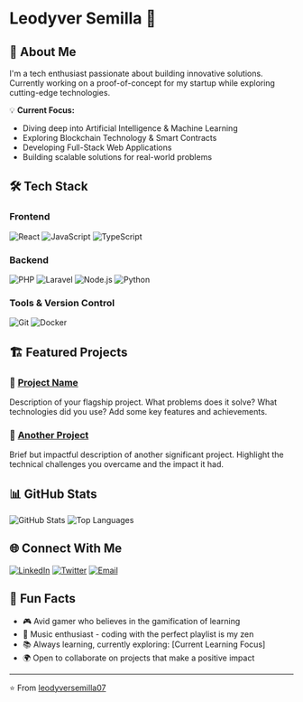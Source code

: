 # Leodyver Semilla 👋

## 🚀 About Me
I'm a tech enthusiast passionate about building innovative solutions. Currently working on a proof-of-concept for my startup while exploring cutting-edge technologies.

💡 **Current Focus:**
- Diving deep into Artificial Intelligence & Machine Learning
- Exploring Blockchain Technology & Smart Contracts
- Developing Full-Stack Web Applications
- Building scalable solutions for real-world problems

## 🛠️ Tech Stack

### Frontend
![React](https://img.shields.io/badge/-React-20232A?style=flat&logo=react&logoColor=61DAFB)
![JavaScript](https://img.shields.io/badge/-JavaScript-F7DF1E?style=flat&logo=javascript&logoColor=black)
![TypeScript](https://img.shields.io/badge/-TypeScript-3178C6?style=flat&logo=typescript&logoColor=white)

### Backend
![PHP](https://img.shields.io/badge/-PHP-777BB4?style=flat&logo=php&logoColor=white)
![Laravel](https://img.shields.io/badge/-Laravel-FF2D20?style=flat&logo=laravel&logoColor=white)
![Node.js](https://img.shields.io/badge/-Node.js-339933?style=flat&logo=node.js&logoColor=white)
![Python](https://img.shields.io/badge/-Python-3776AB?style=flat&logo=python&logoColor=white)

### Tools & Version Control
![Git](https://img.shields.io/badge/-Git-F05032?style=flat&logo=git&logoColor=white)
![Docker](https://img.shields.io/badge/-Docker-2496ED?style=flat&logo=docker&logoColor=white)

## 🏗️ Featured Projects

### 🌟 [Project Name](link-to-project)
Description of your flagship project. What problems does it solve? What technologies did you use? Add some key features and achievements.

### 💼 [Another Project](link-to-project)
Brief but impactful description of another significant project. Highlight the technical challenges you overcame and the impact it had.

## 📊 GitHub Stats
![GitHub Stats](https://github-readme-stats.vercel.app/api?username=leodyversemilla07&show_icons=true&theme=radical)
![Top Languages](https://github-readme-stats.vercel.app/api/top-langs/?username=leodyversemilla07&layout=compact&theme=radical)

## 🌐 Connect With Me
[![LinkedIn](https://img.shields.io/badge/-LinkedIn-0077B5?style=flat&logo=linkedin)](your-linkedin-url)
[![Twitter](https://img.shields.io/badge/-Twitter-1DA1F2?style=flat&logo=twitter&logoColor=white)](your-twitter-url)
[![Email](https://img.shields.io/badge/-Email-D14836?style=flat&logo=gmail&logoColor=white)](mailto:leodyversemilla07@gmail.com)

## 💫 Fun Facts
- 🎮 Avid gamer who believes in the gamification of learning
- 🎵 Music enthusiast - coding with the perfect playlist is my zen
- 📚 Always learning, currently exploring: [Current Learning Focus]
- 🌍 Open to collaborate on projects that make a positive impact

---
⭐️ From [leodyversemilla07](https://github.com/leodyversemilla07)
